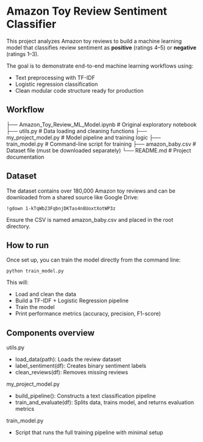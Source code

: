 # Amazon Toy Review Sentiment Classifier

This project analyzes Amazon toy reviews to build a machine learning model that classifies review sentiment as **positive** (ratings 4–5) or **negative** (ratings 1–3).

The goal is to demonstrate end-to-end machine learning workflows using:
- Text preprocessing with TF-IDF
- Logistic regression classification
- Clean modular code structure ready for production

## Workflow
├── Amazon_Toy_Review_ML_Model.ipynb # Original exploratory notebook ├── utils.py # Data loading and cleaning functions ├── my_project_model.py # Model pipeline and training logic ├── train_model.py # Command-line script for training ├── amazon_baby.csv # Dataset file (must be downloaded separately) └── README.md # Project documentation

## Dataset
The dataset contains over 180,000 Amazon toy reviews and can be downloaded from a shared source like Google Drive:

    !gdown 1-kTqWb23FqbnjDKTas4n8UoxtXotWP3z
    
Ensure the CSV is named amazon_baby.csv and placed in the root directory.

## How to run
Once set up, you can train the model directly from the command line:

    python train_model.py

This will:
- Load and clean the data
- Build a TF-IDF + Logistic Regression pipeline
- Train the model
- Print performance metrics (accuracy, precision, F1-score)

## Components overview
utils.py
- load_data(path): Loads the review dataset
- label_sentiment(df): Creates binary sentiment labels
- clean_reviews(df): Removes missing reviews

my_project_model.py

- build_pipeline(): Constructs a text classification pipeline
- train_and_evaluate(df): Splits data, trains model, and returns evaluation metrics

train_model.py

- Script that runs the full training pipeline with minimal setup




    
